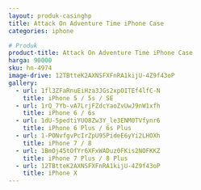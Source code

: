 ```yaml
---
layout: produk-casinghp
title: Attack On Adventure Time iPhone Case
categories: iphone

# Produk
product-title: Attack On Adventure Time iPhone Case
harga: 90000
sku: hn-4974
image-drive: 12TBtteK2AXNSFXFnRA1kijU-4Z9f43oP
gallery:
  - url: 1fl3ZFaRnuEiHza3JGs2xpOITEf4lfC-N
    title: iPhone 5 / 5s / SE
  - url: 1rQ_7Yb-vA7LrjFZdcYaoZvUwJ9nW1xfh
    title: iPhone 6 / 6s
  - url: 1dU-5pedtiYUO8Zw3Y_le3ENM0TVfynr6
    title: iPhone 6 Plus / 6s Plus
  - url: 1-PONvfgvPcIrZpU95PideE6yYi2LHOXh
    title: iPhone 7 / 8
  - url: 1BmOj45tOfYr6XFxWADuz0FKis2NOFKKZ
    title: iPhone 7 Plus / 8 Plus
  - url: 12TBtteK2AXNSFXFnRA1kijU-4Z9f43oP
    title: iPhone X
---
```

